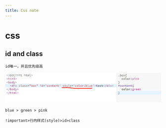 ```yaml
---
title: Css note
---
```


# css

## id and class

	id唯一，并且优先级高

![优先级](1.png)
	
	blue > green > pink

	!important>行内样式(style)>id>class